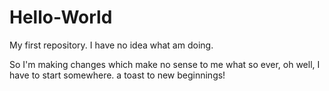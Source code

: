 # Hello-World
My first repository. I have no idea what am doing.

So I'm making changes which make no sense to me what so ever, oh well, I have to start somewhere. a toast to new beginnings! 

